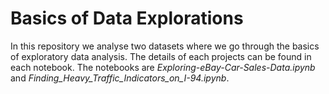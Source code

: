 # Basics of Data Explorations

In this repository we analyse two datasets where we go through the basics of exploratory data analysis. The details of each projects can be found in each notebook. The notebooks are *Exploring-eBay-Car-Sales-Data.ipynb* and *Finding_Heavy_Traffic_Indicators_on_I-94.ipynb*.